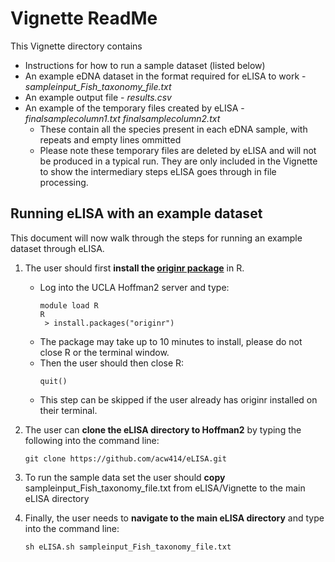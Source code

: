 # Vignette ReadMe

This Vignette directory contains 
- Instructions for how to run a sample dataset (listed below)
- An example eDNA dataset in the format required for eLISA to work - *sampleinput_Fish_taxonomy_file.txt*
- An example output file - *results.csv*
- An example of the temporary files created by eLISA - *finalsamplecolumn1.txt finalsamplecolumn2.txt*  
   - These contain all the species present in each eDNA sample, with repeats and empty lines ommitted 
   - Please note these temporary files are deleted by eLISA and will not be produced in a typical run. They are only included in the Vignette to show the intermediary steps eLISA goes through in file processing.

## Running eLISA with an example dataset   

This document will now walk through the steps for running an example dataset through eLISA. 

1) The user should first **install the [originr package](https://github.com/ropensci/originr)** in R.
   - Log into the UCLA Hoffman2 server and type:
       ```
      module load R
      R
        > install.packages("originr")
       ```
   - The package may take up to 10 minutes to install, please do not close R or the terminal window.
   - Then the user should then close R:
       ```
       quit()
       ```
   - This step can be skipped if the user already has originr installed on their terminal. 
   
2) The user can **clone the eLISA directory to Hoffman2** by typing the following into the command line:
   ```
   git clone https://github.com/acw414/eLISA.git
   ```

3) To run the sample data set the user should **copy** sampleinput_Fish_taxonomy_file.txt from eLISA/Vignette to the main eLISA directory

4) Finally, the user needs to **navigate to the main eLISA directory** and type into the command line:
   ```
   sh eLISA.sh sampleinput_Fish_taxonomy_file.txt
   ```
